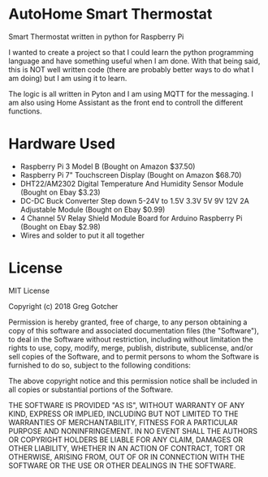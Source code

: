 # AutoHome Smart Thermostat
Smart Thermostat written in python for Raspberry Pi

I wanted to create a project so that I could learn the python programming language and have something useful when I am done.  With that being said, this is NOT well written code (there are probably better ways to do what I am doing) but I am using it to learn.

The logic is all written in Pyton and I am using MQTT for the messaging.  I am also using Home Assistant as the front end to controll the different functions.

# Hardware Used
* Raspberry Pi 3 Model B (Bought on Amazon $37.50)
* Raspberry Pi 7" Touchscreen Display (Bought on Amazon $68.70)
* DHT22/AM2302 Digital Temperature And Humidity Sensor Module (Bought on Ebay $3.23)
* DC-DC Buck Converter Step down 5-24V to 1.5V 3.3V 5V 9V 12V 2A Adjustable Module (Bought on Ebay $0.99)
* 4 Channel 5V Relay Shield Module Board for Arduino Raspberry Pi (Bought on Ebay $2.98)
* Wires and solder to put it all together

# License
MIT License

Copyright (c) 2018 Greg Gotcher

Permission is hereby granted, free of charge, to any person obtaining a copy
of this software and associated documentation files (the "Software"), to deal
in the Software without restriction, including without limitation the rights
to use, copy, modify, merge, publish, distribute, sublicense, and/or sell
copies of the Software, and to permit persons to whom the Software is
furnished to do so, subject to the following conditions:

The above copyright notice and this permission notice shall be included in all
copies or substantial portions of the Software.

THE SOFTWARE IS PROVIDED "AS IS", WITHOUT WARRANTY OF ANY KIND, EXPRESS OR
IMPLIED, INCLUDING BUT NOT LIMITED TO THE WARRANTIES OF MERCHANTABILITY,
FITNESS FOR A PARTICULAR PURPOSE AND NONINFRINGEMENT. IN NO EVENT SHALL THE
AUTHORS OR COPYRIGHT HOLDERS BE LIABLE FOR ANY CLAIM, DAMAGES OR OTHER
LIABILITY, WHETHER IN AN ACTION OF CONTRACT, TORT OR OTHERWISE, ARISING FROM,
OUT OF OR IN CONNECTION WITH THE SOFTWARE OR THE USE OR OTHER DEALINGS IN THE
SOFTWARE.